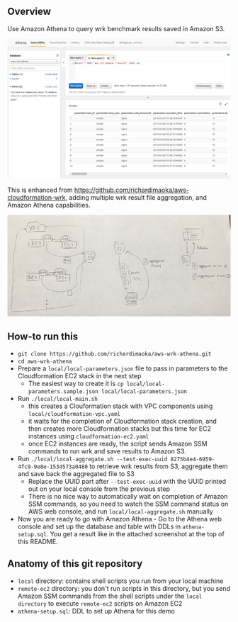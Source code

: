 ## Overview

Use Amazon Athena to query wrk benchmark results saved in Amazon S3.

![](athena.png)

This is enhanced from https://github.com/richardimaoka/aws-cloudformation-wrk,
adding multiple wrk result file aggregation, and Amazon Athena capabilities.

![](overview.png)

## How-to run this

- `git clone https://github.com/richardimaoka/aws-wrk-athena.git`
- `cd aws-wrk-athena`
- Prepare a `local/local-parameters.json` file to pass in parameters to the Cloudformation EC2 stack in the next step
  - The easiest way to create it is `cp local/local-parameters.sample.json local/local-parameters.json`
- Run `./local/local-main.sh`
  - this creates a Clouformation stack with VPC components using `local/cloudformation-vpc.yaml`
  - it waits for the completion of Cloudformation stack creation, and then creates more Cloudformation stacks but this time for EC2 instances using `cloudformation-ec2.yaml`
  - once EC2 instances are ready, the script sends Amazon SSM commands to run wrk and save results to Amazon S3.
- Run `./local/local-aggregate.sh --test-exec-uuid 8275b4e4-6959-4fc9-9e8e-1534573a0480` to retrieve wrk results from S3, aggregate them and save back the aggregated file to S3
  - Replace the UUID part after `--test-exec-uuid` with the UUID printed out on your local console from the previous step
  - There is no nice way to automatically wait on completion of Amazon SSM commands, so you need to watch the SSM command status on AWS web console, and run `local/local-aggregate.sh` manually
- Now you are ready to go with Amazon Athena - Go to the Athena web console and set up the database and table with DDLs in `athena-setup.sql`. You get a result like in the attached screenshot at the top of this README.

## Anatomy of this git repository

- `local` directory: contains shell scripts you run from your local machine
- `remote-ec2` directory: you don't run scripts in this directory, but you send Amazon SSM commands from the shell scripts under the `local directory` to execute `remote-ec2` scripts on Amazon EC2
- `athena-setup.sql`: DDL to set up Athena for this demo
